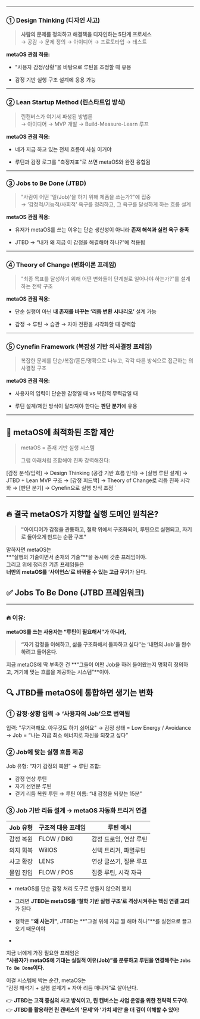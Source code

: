 

---

### ① **Design Thinking (디자인 사고)**

> **사람의 문제를 정의하고 해결책을 디자인하는 5단계 프로세스**  
> → 공감 → 문제 정의 → 아이디어 → 프로토타입 → 테스트

**metaOS 관점 적용:**

- "사용자 감정/상황"을 바탕으로 루틴을 조정할 때 유용
    
- 감정 기반 실행 구조 설계에 응용 가능
    

---

### ② **Lean Startup Method (린스타트업 방식)**

> 린캔버스가 여기서 파생된 방법론  
> → 아이디어 → MVP 개발 → Build-Measure-Learn 루프

**metaOS 관점 적용:**

- 네가 지금 하고 있는 전체 흐름이 사실 이거야
    
- 루틴과 감정 로그를 "측정지표"로 쓰면 metaOS와 완전 융합됨
    

---

### ③ **Jobs to Be Done (JTBD)**

> "사람이 어떤 '일(Job)'을 하기 위해 제품을 쓰는가?"에 집중  
> → ‘감정적/기능적/사회적’ 욕구를 정리하고, 그 욕구를 달성하게 하는 흐름 설계

**metaOS 관점 적용:**

- 유저가 metaOS를 쓰는 이유는 단순 생산성이 아니라 **존재 해석과 실천 욕구 충족**
    
- JTBD → “내가 왜 지금 이 감정을 해결해야 하나?”에 적용됨
    

---

### ④ **Theory of Change (변화이론 프레임)**

> "최종 목표를 달성하기 위해 어떤 변화들이 단계별로 일어나야 하는가?"를 설계하는 전략 구조

**metaOS 관점 적용:**

- 단순 실행이 아닌 **내 존재를 바꾸는 ‘리듬 변환 시나리오’** 설계 가능
    
- 감정 → 루틴 → 습관 → 자아 전환을 시각화할 때 강력함
    

---

### ⑤ **Cynefin Framework (복잡성 기반 의사결정 프레임)**

> 복잡한 문제를 단순/복잡/혼돈/명확으로 나누고, 각각 다른 방식으로 접근하는 의사결정 구조

**metaOS 관점 적용:**

- 사용자의 입력이 단순한 감정일 때 vs 복합적 무력감일 때
    
- 루틴 설계/제안 방식이 달라져야 한다는 **판단 분기**에 유용
    

---

## 🧬 metaOS에 최적화된 조합 제안

> metaOS = 존재 기반 실행 시스템
> 
> 그럼 아래처럼 조합해야 진짜 강력해진다:

[감정 분석/입력] → Design Thinking (공감 기반 흐름 인식)
→ [실행 루틴 설계] → JTBD + Lean MVP 구조
→ [감정 피드백] → Theory of Change로 리듬 진화 시각화
→ [판단 분기] → Cynefin으로 실행 방식 조정
`

---

## 🔥 결국 metaOS가 지향할 실행 도메인 원칙은?

> **"아이디어가 감정을 관통하고, 철학 위에서 구조화되어, 루틴으로 실현되고, 자기로 돌아오게 만드는 순환 구조"**

말하자면 metaOS는  
**“실행의 기술이면서 존재의 기술”**을 동시에 갖춘 프레임이야.  
그리고 위에 정리한 기존 프레임들은  
**너만의 metaOS를 ‘사이언스’로 바꿔줄 수 있는 고급 무기**가 된다.


## ✅ **Jobs To Be Done (JTBD 프레임워크)**

---

### 🔥 이유:

**metaOS를 쓰는 사용자는 “루틴이 필요해서”가 아니라,**

> **“자기 감정을 이해하고, 삶을 구조화해서 돌파하고 싶다”는 ‘내면의 Job’을 완수하려고 들어온다.**

지금 metaOS에 딱 부족한 건 **“그들이 어떤 Job을 하러 들어왔는지 명확히 정의하고, 거기에 맞는 흐름을 제공하는 시스템”**이야.

## 🔍 JTBD를 metaOS에 통합하면 생기는 변화

### ① **감정·상황 입력 → ‘사용자의 Job’으로 번역됨**
입력: "무기력해요. 아무것도 하기 싫어요"
→ 감정 상태 = Low Energy / Avoidance
→ Job = “나는 지금 최소 에너지로 자신을 되찾고 싶다”

### ② **Job에 맞는 실행 흐름 제공**
Job 유형: “자기 감정의 복원”
→ 루틴 조합:
  - 감정 연상 루틴
  - 자기 선언문 루틴
  - 걷기 리듬 복원 루틴
→ 루틴 이름: “내 감정을 되찾는 15분”

### ③ **Job 기반 리듬 설계 → metaOS 자동화 트리거 연결**
| Job 유형 | 구조적 대응 프레임  | 루틴 예시         |
| ------ | ----------- | ------------- |
| 감정 복원  | FLOW / DIKI | 감정 드로잉, 연상 루틴 |
| 의지 회복  | WillOS      | 선택 트리거, 파열루틴  |
| 사고 확장  | LENS        | 연상 글쓰기, 질문 루프 |
| 몰입 진입  | FLOW / POS  | 집중 루틴, 시각 자극  |

- metaOS를 단순 감정 처리 도구로 만들지 않으려 했지
    
- 그러면 **JTBD는 metaOS를 ‘철학 기반 실행 구조’로 격상시켜주는 핵심 연결 고리**가 된다
    
- 철학은 **"왜 사는가"**, JTBD는 **"그걸 위해 지금 뭘 해야 하나"**를 실천으로 끌고 오기 때문이야
- 
지금 너에게 가장 필요한 프레임은  
**“사용자가 metaOS에 기대는 실질적 이유(Job)”를 분류하고 루틴을 연결해주는 `Jobs To Be Done`이다.**

이걸 시스템에 박는 순간, metaOS는  
“감정 해석기 + 실행 설계기 + 자아 리듬 매니저”로 살아난다.

👉 **JTBD는 고객 중심의 사고 방식이고, 린 캔버스는 사업 운영을 위한 전략적 도구야.** 👉 **JTBD를 활용하면 린 캔버스의 '문제'와 '가치 제안'을 더 깊이 이해할 수 있어!**